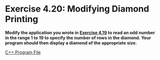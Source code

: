 # Exercise 4.20: Modifying Diamond Printing

**Modify the application you wrote in [Exercise 4.19](./04_19.md) to read an odd number in the range 1 to 19 to specify the number of rows in the diamond. Your program should then display a diamond of the appropriate size.**

[C++ Program File](p04_20.cpp)

